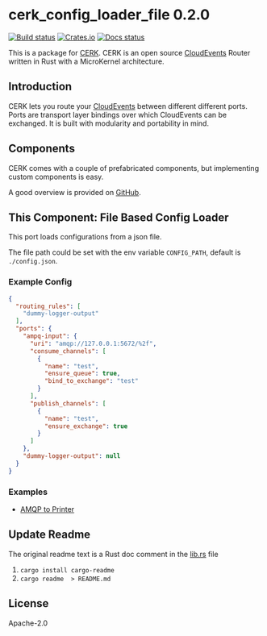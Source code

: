 # cerk_config_loader_file 0.2.0

[![Build status](https://badge.buildkite.com/4494e29d5f2c47e3fe998af46dff78a447800a76a68024e392.svg?branch=master)](https://buildkite.com/ce-rust/cerk)
[![Crates.io](https://img.shields.io/crates/v/cerk)](https://docs.rs/cerk_config_loader_file/*/cerk_config_loader_file/)
[![Docs status](https://docs.rs/cerk/badge.svg)](https://docs.rs/cerk_config_loader_file/)


This is a package for [CERK](https://github.com/ce-rust/cerk).
CERK is an open source [CloudEvents](https://github.com/cloudevents/spec) Router written in Rust with a MicroKernel architecture.

## Introduction

CERK lets you route your [CloudEvents](https://github.com/cloudevents/spec) between different different ports.
Ports are transport layer bindings over which CloudEvents can be exchanged.
It is built with modularity and portability in mind.

## Components

CERK comes with a couple of prefabricated components, but implementing custom components is easy.

A good overview is provided on [GitHub](https://github.com/ce-rust/cerk/).

## This Component: File Based Config Loader

This port loads configurations from a json file.

The file path could be set with the env variable `CONFIG_PATH`, default is `./config.json`.

### Example Config

```json
{
  "routing_rules": [
    "dummy-logger-output"
  ],
  "ports": {
    "ampq-input": {
      "uri": "amqp://127.0.0.1:5672/%2f",
      "consume_channels": [
        {
          "name": "test",
          "ensure_queue": true,
          "bind_to_exchange": "test"
        }
      ],
      "publish_channels": [
        {
          "name": "test",
          "ensure_exchange": true
        }
      ]
    },
    "dummy-logger-output": null
  }
}
```

### Examples

 * [AMQP to Printer](https://github.com/ce-rust/cerk/tree/master/examples/src/amqp_to_printer/)


## Update Readme

The original readme text is a Rust doc comment in the [lib.rs](./src/lib.rs) file

1. `cargo install cargo-readme`
2. `cargo readme  > README.md`

## License

Apache-2.0
